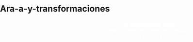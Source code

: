 # Ara-a-y-transformaciones
<!DOCTYPE html>
   <html>
    <head>
        <title>PROYECTO ARAÑA</title>
        <style>
            html, body { margin: 0; padding: 0; overflow: hidden; }
            #info {
                position: absolute;
                padding: 10px;
                width: 100%;
                text-align: center;
                color: #FFFFFF;
            }
        </style>
    </head>
    <body>
        <div id="info">RELACIÓN PARENT-CHILD<br/>
            Usar flecha arriba y abajo para trasladar.<br/>
            Usar flechas laterales para rotar.<br/>
        </div>
        <script src="js/three.min.js"></script>
         <script>
            var escena, aspecto, camera, renderer;
             var geometria1,geometria2,geometria3;
             var cabeza,torso;
             var patad1;
			 var patad2;
			 var patad3;
             var patai1;
			 var patai2;
			 var patai3;
             var startTime = Date.now();
             
            var upArrow = false;
		    var downArrow = false;
		    var leftArrow = false;
		    var rightArrow = false;
		    var scaleUp = false;
		    var scaleDown = false;
		    var xAxis = true;
		    var yAxis = false;
		    var zAxis = false;
        var thetaSum=0;
		var positivo=false;
    init();
    
    function init(){
 //proyeccion pantalla
            escena = new THREE.Scene();
			aspecto = window.innerWidth / window.innerHeight;
			camera = new THREE.PerspectiveCamera( 45, aspecto, 0.1, 1000);
			renderer = new THREE.WebGLRenderer();
			renderer.setSize( window.innerWidth, window.innerHeight );
			document.body.appendChild( renderer.domElement );
//eventos teclado
    var onKeyDown= function(event){
        switch( event.KeyCode){
            case 38://frente
                upArrow= true;
                break;
            case 40: //  ATRÁS
				downArrow = true;
				break;
            case 83: // aumento
				scaleUp = true;
				break;
			case 87: // disminuir
				scaleDown = true;
				break;
			case 37: // rotacion sr
			    leftArrow = true;
				break;
			case 39: // rotacion csr
				rightArrow = true;
				break;
                
        }
    };
        var onKeyUp= function (event) {
            switch( event.KeyCode){
                case 38: // tras
                    upArrow= false;
                    break;
                    case 40: // TRASLADAR
						downArrow = false;
						break;
					case 37: // ROTAR CW
						leftArrow = false;
						break;
					case 39: // ROTAR CCW
						rightArrow = false;
						break;
					case 83: // ESCALA AGRANDAR
						scaleUp = false;
						break;
					case 87: // ESCALA DISMINUIR
						scaleDown = false;
						break;
                    
            }
        };
        
        
  
             document.addEventListener( 'keydown', onKeyDown, false );
			document.addEventListener( 'keyup', onKeyUp, false );
//objeto
             var size=20;
             var divisions = size;
			var origin = new THREE.Vector3( 0, 0, 0 );
			var x = new THREE.Vector3( 1, 0, 0 );
			var y = new THREE.Vector3( 0, 1, 0 );
		  	var z = new THREE.Vector3( 0, 0, 1 );
			var color1 = new THREE.Color( 0xFFFFFF );
		  	var color2 = new THREE.Color( 0x333333 );
		  	var colorR = new THREE.Color( 0xAA0000 );
		  	var colorG = new THREE.Color( 0x00AA00 );
		  	var colorB = new THREE.Color( 0x0000AA );
			var colorRd = new THREE.Color( 0xAA6666 );
		  	var colorGd = new THREE.Color( 0x66AA66 );
		  	var colorBd = new THREE.Color( 0x6666AA );
             
             var axesHelper1 = new THREE.AxesHelper( size/20 );
			var axesHelper2 = new THREE.AxesHelper( size/20 );
			var axesHelper3 = new THREE.AxesHelper( size/20 );
		  	var gridHelperXY = new THREE.GridHelper( size, divisions, color2, color2);
		  	var gridHelperXZ = new THREE.GridHelper( size, divisions, color1, color1);
		  	var gridHelperYZ = new THREE.GridHelper( size, divisions, color2, color2 );
             
             gridHelperXY.rotateOnWorldAxis ( x, THREE.Math.degToRad(90) );
            gridHelperXZ.rotateOnWorldAxis ( y, THREE.Math.degToRad(90) );
            gridHelperYZ.rotateOnWorldAxis ( z, THREE.Math.degToRad(90) );
             
//araña
             geometria1= new THREE.SphereGeometry(1.5,5,5);
             geometria3= new THREE.SphereGeometry(1,5,5);
             
            
             geometria2 = new THREE.CylinderGeometry(.5,.5,1,25);
             for ( var i = 0; i < geometria2.faces.length; i++) { 
				if( geometria2.faces[i].normal.y != 0) { 
					geometria2.faces[i].color = colorG; 
				} 
			}
var materiale = new THREE.MeshBasicMaterial( {color: 0x00ff00} );
var materialc = new THREE.MeshBasicMaterial( {color: 0xffff33} );

var material= new THREE.MeshBasicMaterial({color: color2,vertexColors: THREE.FaceColors});
             //esfera
torso= new THREE.Mesh(geometria1,materiale);
cabeza= new THREE.Mesh(geometria3,materialc)
             //cilindro
patad1= new THREE.Mesh(geometria2,material);
patad2= patad1.clone();
patad3= patad1.clone();
patai1= patad2.clone();
patai2= patai1.clone();
patai3= patai1.clone();
		

  //patas 
            patad1.applyMatrix( new THREE.Matrix4().makeScale(0.5,2,0.5) );
			patad2 = patad1.clone();
		    patad3 = patad1.clone();
			patad1.applyMatrix( new THREE.Matrix4().makeTranslation(1,-1,-1) );
			patad2.applyMatrix( new THREE.Matrix4().makeTranslation( 1,-1,1) );
		    patad3.applyMatrix( new THREE.Matrix4().makeTranslation(0,-1,1) );
            patai1.applyMatrix( new THREE.Matrix4().makeScale(0.5,2,0.5) );
			patai2 = patai1.clone();
		    patai3 = patai1.clone();
		    patai1.applyMatrix( new THREE.Matrix4().makeTranslation( -1,-1,-1) );
		    patai2.applyMatrix( new THREE.Matrix4().makeTranslation(-1,-1,1) );
		    patai3.applyMatrix( new THREE.Matrix4().makeTranslation(-0,-1,-1) );
			
			torso.applyMatrix( new THREE.Matrix4().makeTranslation( 0, 1, 0) );
		    cabeza.applyMatrix( new THREE.Matrix4().makeTranslation( 1.5, 0, 0) );
        
             torso.add(cabeza);
		     torso.add(patad1);
		     torso.add(patad2);
		     torso.add(patad3);
			 torso.add(patai1);
             torso.add(patai2);
		     torso.add(patai3);
        
            escena.add( gridHelperXZ );	
			escena.add( torso );
			camera.position.x = 10;
			camera.position.y = 3;	 
		  	camera.position.z = 10;			
		  	camera.lookAt( origin );
		renderer.render( escena, camera );
            
           };
  
       function animacion() {
        render();
        requestAnimationFrame( animacion );
    }
    
    function render(){
        var dtime = Date.now()-startTime;
		var tx=0, ty=0, tz=0;	
		var sc = 1;				
		var theta=0;			
		var sigma=0;			
		
	if (thetaSum>= 60*Math.PI/180)
		positivo=false;
		
	if (thetaSum<= 60*Math.PI/180)
		positivo=true;
		
	if(upArrow){
		tx=.1; ty=0; tz=0;
		
	}	
		if(downArrow) {
			tx=-0.1; ty=0; tz=0;
			if(positivo)
				theta = .1;
			else
				theta = -.1;
		}
		thetaSum+=theta;
		
		if(rightArrow)
			sigma = -.1;
		if(leftArrow)
			sigma = .1;
		
		//MATRIZ DE TRASLACIÓN
		var t = new THREE.Matrix4();
		t.set( 	1, 0, 0, tx,
				0, 1, 0, ty, 
				0, 0, 1, tz,
				0, 0, 0, 1	);
		
		torso.matrix.multiply(t); 	//APLICAR LA TRASLACIÓN A NIVEL LOCAL
		
		//ROTACIONES
		var ct1 = Math.cos(theta);
		var ct2 = Math.cos(-theta);
		var ct3 = Math.cos(theta);
		var cs = Math.cos(sigma);
		var st1 = Math.sin(theta);
		var st2 = Math.sin(-theta);
		var st3 = Math.sin(theta);
		var ss = Math.sin(sigma);
		var r = new THREE.Matrix4();
		var r1 = new THREE.Matrix4();
		var r2 = new THREE.Matrix4();
        var r3 = new THREE.Matrix4();
		//MATRIZ DE ROTACIÓN EN EJE Y
		r.set( 	   cs,  0, ss, 0,
					0,  1,  0, 0, 
				  -ss,  0, cs, 0,
					0,  0,  0, 1 );	
		//MATRICES DE ROTACIÓN EN EJE LOCAL DE PIERNAS	
		r1.set( 	1,  0,  0, 0,
					0, ct1,-st1, 0, 
					0, st1, ct1, 0,
					0,  0,  0, 1 );	
		r2.set( 	1,  0,  0, 0,
					0, ct2,-st2, 0, 
					0, st2, ct2, 0,
					0,  0,  0, 1 );	
		r3.set( 	1,  0,  0, 0,
					0, ct3,-st3, 0, 
					0, st3, ct3, 0,
					0,  0,  0, 1 );	
		
		//ROTACION EN UN EJE PARALELO
		var tempMatrix = new THREE.Matrix();
		tempMatrix.copyPosition( hips.matrix );
		torso.applyMatrix( new THREE.Matrix4().getInverse(tempMatrix) );
		torso.applyMatrix(r);
		torso.applyMatrix( tempMatrix );

		patad1.applyMatrix(r1);
		patad2.applyMatrix(r1);
		patad3.applyMatrix(r1);
		patai1.applyMatrix(r2);
		patai2.applyMatrix(r2);
		patai3.applyMatrix(r3);
		
				
        camera.lookAt( 0, 0, 0 );
        renderer.render( scene, camera );
				
        
    }    
             
       
        </script> 
    </body>
</html>
